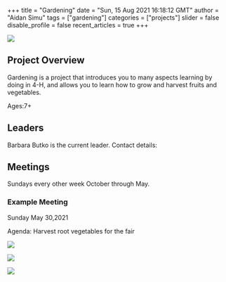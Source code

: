 +++
title = "Gardening"
date = "Sun, 15 Aug 2021 16:18:12 GMT"
author = "Aidan Simu"
tags = ["gardening"]
categories = ["projects"]
slider = false
disable_profile = false
recent_articles = true
+++

![](/aidan-harvesting-potatoes.png)
## Project Overview

Gardening is a project that introduces you to many aspects learning by doing in 4-H, and allows you to learn how to grow and harvest fruits and vegetables. 

Ages:7+

## Leaders
Barbara Butko is the current leader. Contact details: 


##  Meetings

Sundays every other week October through May.

### Example Meeting

Sunday May 30,2021 

Agenda:
Harvest root vegetables for the fair


![](/melina-harvesting-peas.png)

![](/rylee-cleaning-veggies.png)

![](/quill-harvesting-peas.png)








